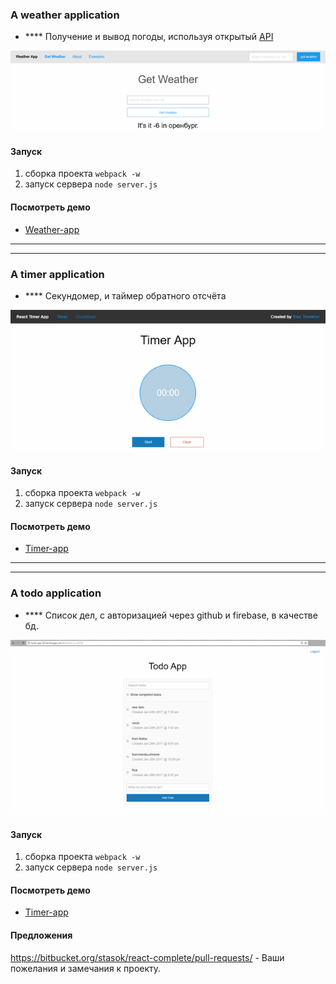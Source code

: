 ### A weather application


 - **** Получение и вывод погоды, используя открытый [API](http://openweathermap.org)

![](./img1.png "")


#### Запуск
1. сборка проекта `webpack -w`
2. запуск сервера `node server.js`


#### Посмотреть демо
* [Weather-app](http://weather-app-56.herokuapp.com/)

-------------------------------------------------------
-------------------------------------------------------

### A timer application


 - **** Секундомер, и таймер обратного отсчёта

![](./img2.png "")


#### Запуск
1. сборка проекта `webpack -w`
2. запуск сервера `node server.js`


#### Посмотреть демо
* [Timer-app](http://weather-app-56.herokuapp.com/)


-------------------------------------------------------
-------------------------------------------------------


### A todo application


 - **** Список дел, с авторизацией через github и firebase, в качестве бд.

![](./img3.png "")


#### Запуск
1. сборка проекта `webpack -w`
2. запуск сервера `node server.js`


#### Посмотреть демо
* [Timer-app](http://weather-app-56.herokuapp.com/)


 
#### Предложения
https://bitbucket.org/stasok/react-complete/pull-requests/ - Ваши пожелания и замечания к проекту.
